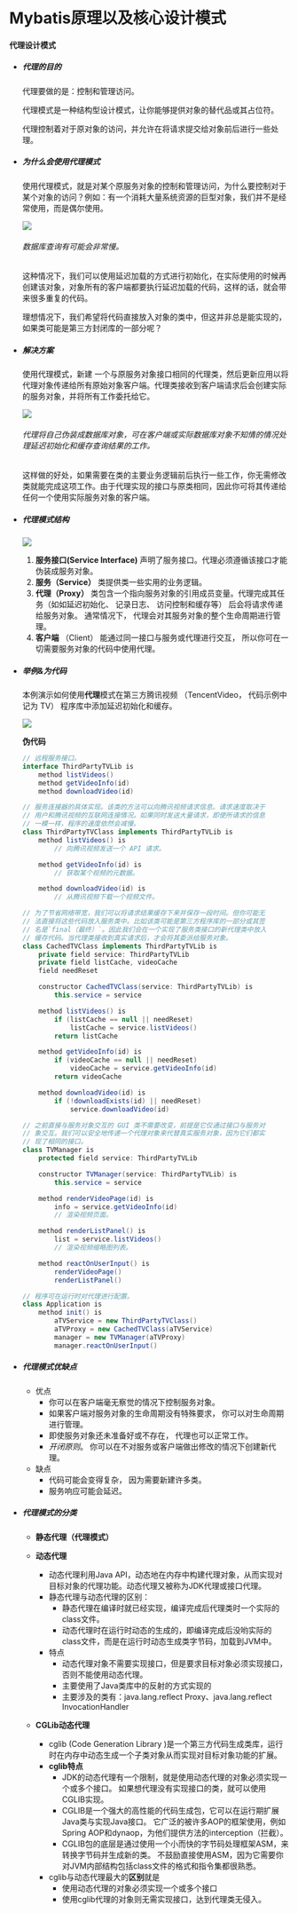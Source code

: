 # Mybatis原理以及核心设计模式

#### 代理设计模式

* ##### 代理的目的

  代理要做的是：控制和管理访问。

  代理模式是一种结构型设计模式，让你能够提供对象的替代品或其占位符。

  代理控制着对于原对象的访问，并允许在将请求提交给对象前后进行一些处理。

* ##### 为什么会使用代理模式

  ​		使用代理模式，就是对某个原服务对象的控制和管理访问，为什么要控制对于某个对象的访问？例如：有一个消耗大量系统资源的巨型对象，我们并不是经常使用，而是偶尔使用。

  ![](../image/代理模式图1.png)

  ###### 															数据库查询有可能会非常慢。

  ​		这种情况下，我们可以使用延迟加载的方式进行初始化，在实际使用的时候再创建该对象，对象所有的客户端都要执行延迟加载的代码，这样的话，就会带来很多重复的代码。

  ​		理想情况下，我们希望将代码直接放入对象的类中，但这并非总是能实现的，如果类可能是第三方封闭库的一部分呢？

* ##### 解决方案

  使用代理模式，新建 一个与原服务对象接口相同的代理类，然后更新应用以将代理对象传递给所有原始对象客户端。代理类接收到客户端请求后会创建实际的服务对象，并将所有工作委托给它。

  ![](../image/代理模式图2.png)

  ###### 代理将自己伪装成数据库对象，可在客户端或实际数据库对象不知情的情况处理延迟初始化和缓存查询结果的工作。

  这样做的好处，如果需要在类的主要业务逻辑前后执行一些工作，你无需修改类就能完成这项工作。由于代理实现的接口与原类相同，因此你可将其传递给任何一个使用实际服务对象的客户端。

* ##### 代理模式结构

  ![](../image/代理模式图3.png)

  1. **服务接口(Service Interface)**  声明了服务接口。代理必须遵循该接口才能伪装成服务对象。
  2. **服务（Service）** 类提供类一些实用的业务逻辑。
  3. **代理（Proxy）** 类包含一个指向服务对象的引用成员变量。代理完成其任务（如如延迟初始化、 记录日志、 访问控制和缓存等） 后会将请求传递给服务对象。 通常情况下， 代理会对其服务对象的整个生命周期进行管理。
  4. **客户端** （Client） 能通过同一接口与服务或代理进行交互， 所以你可在一切需要服务对象的代码中使用代理。

* ##### 举例&为代码

  本例演示如何使用**代理**模式在第三方腾讯视频 （TencentVideo， 代码示例中记为 TV） 程序库中添加延迟初始化和缓存。

  ![](../image/代理模式图4.png)

  **伪代码**

  ```java
  // 远程服务接口。
  interface ThirdPartyTVLib is
      method listVideos()
      method getVideoInfo(id)
      method downloadVideo(id)
  
  // 服务连接器的具体实现。该类的方法可以向腾讯视频请求信息。请求速度取决于
  // 用户和腾讯视频的互联网连接情况。如果同时发送大量请求，即使所请求的信息
  // 一模一样，程序的速度依然会减慢。
  class ThirdPartyTVClass implements ThirdPartyTVLib is
      method listVideos() is
          // 向腾讯视频发送一个 API 请求。
  
      method getVideoInfo(id) is
          // 获取某个视频的元数据。
  
      method downloadVideo(id) is
          // 从腾讯视频下载一个视频文件。
  
  // 为了节省网络带宽，我们可以将请求结果缓存下来并保存一段时间。但你可能无
  // 法直接将这些代码放入服务类中。比如该类可能是第三方程序库的一部分或其签
  // 名是`final（最终）`。因此我们会在一个实现了服务类接口的新代理类中放入
  // 缓存代码。当代理类接收到真实请求后，才会将其委派给服务对象。
  class CachedTVClass implements ThirdPartyTVLib is
      private field service: ThirdPartyTVLib
      private field listCache, videoCache
      field needReset
  
      constructor CachedTVClass(service: ThirdPartyTVLib) is
          this.service = service
  
      method listVideos() is
          if (listCache == null || needReset)
              listCache = service.listVideos()
          return listCache
  
      method getVideoInfo(id) is
          if (videoCache == null || needReset)
              videoCache = service.getVideoInfo(id)
          return videoCache
  
      method downloadVideo(id) is
          if (!downloadExists(id) || needReset)
              service.downloadVideo(id)
  
  // 之前直接与服务对象交互的 GUI 类不需要改变，前提是它仅通过接口与服务对
  // 象交互。我们可以安全地传递一个代理对象来代替真实服务对象，因为它们都实
  // 现了相同的接口。
  class TVManager is
      protected field service: ThirdPartyTVLib
  
      constructor TVManager(service: ThirdPartyTVLib) is
          this.service = service
  
      method renderVideoPage(id) is
          info = service.getVideoInfo(id)
          // 渲染视频页面。
  
      method renderListPanel() is
          list = service.listVideos()
          // 渲染视频缩略图列表。
  
      method reactOnUserInput() is
          renderVideoPage()
          renderListPanel()
  
  // 程序可在运行时对代理进行配置。
  class Application is
      method init() is
          aTVService = new ThirdPartyTVClass()
          aTVProxy = new CachedTVClass(aTVService)
          manager = new TVManager(aTVProxy)
          manager.reactOnUserInput()
  ```

* ##### 代理模式优缺点

  * 优点
    *  你可以在客户端毫无察觉的情况下控制服务对象。
    *  如果客户端对服务对象的生命周期没有特殊要求， 你可以对生命周期进行管理。
    *  即使服务对象还未准备好或不存在， 代理也可以正常工作。
    *  *开闭原则*。 你可以在不对服务或客户端做出修改的情况下创建新代理。
  * 缺点
    * 代码可能会变得复杂， 因为需要新建许多类。
    *  服务响应可能会延迟。

* ##### 代理模式的分类

  * **静态代理（代理模式）**
  * **动态代理**
    * 动态代理利用Java API，动态地在内存中构建代理对象，从而实现对目标对象的代理功能。动态代理又被称为JDK代理或接口代理。
    * 静态代理与动态代理的区别：
      * 静态代理在编译时就已经实现，编译完成后代理类时一个实际的class文件。
      * 动态代理时在运行时动态的生成的，即编译完成后没哟实际的class文件，而是在运行时动态生成类字节码，加载到JVM中。
    * 特点
      * 动态代理对象不需要实现接口，但是要求目标对象必须实现接口，否则不能使用动态代理。
      * 主要使用了Java类库中的反射的方式实现的
      * 主要涉及的类有：java.lang.reflect Proxy、java.lang.reflect InvocationHandler

  * **CGLib动态代理**
    * cglib (Code Generation Library )是一个第三方代码生成类库，运行时在内存中动态生成一个子类对象从而实现对目标对象功能的扩展。
    * **cglib特点**
      * JDK的动态代理有一个限制，就是使用动态代理的对象必须实现一个或多个接口。
        如果想代理没有实现接口的类，就可以使用CGLIB实现。
      * CGLIB是一个强大的高性能的代码生成包，它可以在运行期扩展Java类与实现Java接口。
        它广泛的被许多AOP的框架使用，例如Spring AOP和dynaop，为他们提供方法的interception（拦截）。
      * CGLIB包的底层是通过使用一个小而快的字节码处理框架ASM，来转换字节码并生成新的类。
        不鼓励直接使用ASM，因为它需要你对JVM内部结构包括class文件的格式和指令集都很熟悉。
    * cglib与动态代理最大的**区别**就是
      - 使用动态代理的对象必须实现一个或多个接口
      - 使用cglib代理的对象则无需实现接口，达到代理类无侵入。

